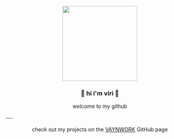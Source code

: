 <p align="center"><img src="https://vaynwork.com/assets/img/vaynwork_logo_transparent.png" width="200" height="200"></p>
<h3 align="center">💚 hi i'm viri 💚</h3>
<p align="center">welcome to my github</p>
---
<p align="center">check out my projects on the <a href="https://github.com/vaynwork">VAYNWORK</a> GitHub page</p>


<!--
**v1r1/v1r1** is a ✨ _special_ ✨ repository because its `README.md` (this file) appears on your GitHub profile.

Here are some ideas to get you started:

- 🔭 I’m currently working on ...
- 🌱 I’m currently learning ...
- 👯 I’m looking to collaborate on ...
- 🤔 I’m looking for help with ...
- 💬 Ask me about ...
- 📫 How to reach me: ...
- 😄 Pronouns: ...
- ⚡ Fun fact: ...
-->
